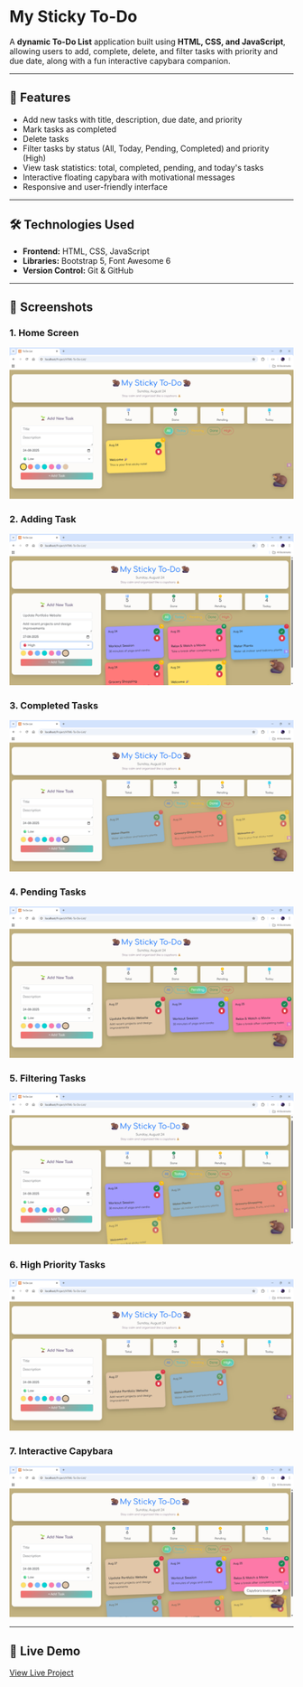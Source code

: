# My Sticky To-Do

A **dynamic To-Do List** application built using **HTML, CSS, and JavaScript**, allowing users to add, complete, delete, and filter tasks with priority and due date, along with a fun interactive capybara companion.  

---

## 🚀 Features
- Add new tasks with title, description, due date, and priority  
- Mark tasks as completed  
- Delete tasks  
- Filter tasks by status (All, Today, Pending, Completed) and priority (High)  
- View task statistics: total, completed, pending, and today's tasks  
- Interactive floating capybara with motivational messages  
- Responsive and user-friendly interface  

---

## 🛠️ Technologies Used
- **Frontend:** HTML, CSS, JavaScript  
- **Libraries:** Bootstrap 5, Font Awesome 6  
- **Version Control:** Git & GitHub  

---

## 📸 Screenshots

### 1. Home Screen
![Home Screen](images/Home_Screen.png)

### 2. Adding Task
![Adding Task](images/Adding_Task.png)

### 3. Completed Tasks
![Completed Tasks](images/Completed_Tasks.png)

### 4. Pending Tasks
![Pending Tasks](images/Pending_Tasks.png)

### 5. Filtering Tasks
![Filtering Tasks](images/Filetering_Tasks.png)

### 6. High Priority Tasks
![High Priority Tasks](images/Filetering_High_Priority_Tasks.png)

### 7. Interactive Capybara
![Interactive Capybara](images/Interactive_Capybara.png)

---

## 🔗 Live Demo
[View Live Project](https://tanushrisv.github.io/HTML-TO-DO-LIST/)
